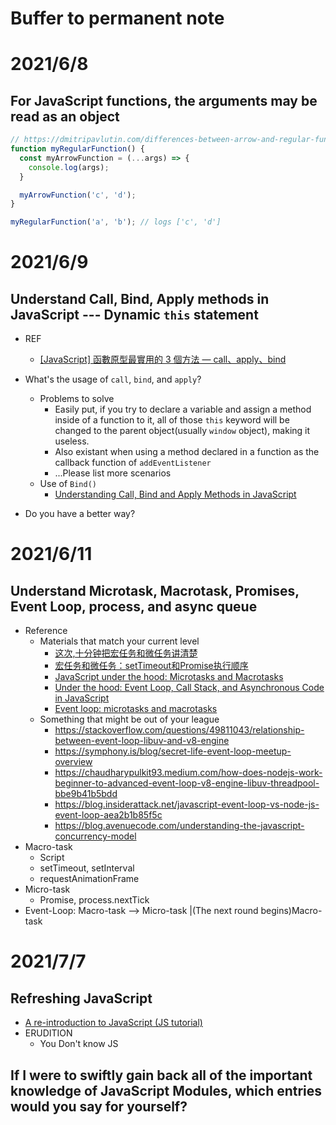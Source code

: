 # Buffer to permanent note

# 2021/6/8
## For JavaScript functions, the arguments may be read as an object

```javascript
// https://dmitripavlutin.com/differences-between-arrow-and-regular-functions/
function myRegularFunction() {
  const myArrowFunction = (...args) => {
    console.log(args);
  }

  myArrowFunction('c', 'd');
}

myRegularFunction('a', 'b'); // logs ['c', 'd']
```

# 2021/6/9
## Understand Call, Bind, Apply methods in JavaScript --- Dynamic `this` statement
- REF
  - [[JavaScript] 函數原型最實用的 3 個方法 — call、apply、bind](https://realdennis.medium.com/javascript-%E8%81%8A%E8%81%8Acall-apply-bind%E7%9A%84%E5%B7%AE%E7%95%B0%E8%88%87%E7%9B%B8%E4%BC%BC%E4%B9%8B%E8%99%95-2f82a4b4dd66)
  

- What's the usage of `call`, `bind`, and `apply`?
  - Problems to solve
    - Easily put, if you try to declare a variable and assign a method inside of a function to it, all of those `this` keyword will be changed to the parent object(usually `window` object), making it useless.
    - Also existant when using a method declared in a function as the callback function of `addEventListener`
    - ...Please list more scenarios
  - Use of `Bind()`
    - [Understanding Call, Bind and Apply Methods in JavaScript](https://blog.bitsrc.io/understanding-call-bind-and-apply-methods-in-javascript-33dbf3217be)
- Do you have a better way?

# 2021/6/11
## Understand Microtask, Macrotask, Promises, Event Loop, process, and async queue
- Reference
  - Materials that match your current level
    - [这次,十分钟把宏任务和微任务讲清楚](https://segmentfault.com/a/1190000039055443)
    - [宏任务和微任务：setTimeout和Promise执行顺序](https://juejin.cn/post/6844903919445884941)
    - [JavaScript under the hood: Microtasks and Macrotasks](https://www.linkedin.com/pulse/javascript-under-hood-microtasks-macrotasks-eliran-elnasi/)
    - [Under the hood: Event Loop, Call Stack, and Asynchronous Code in JavaScript](https://blog.bitsrc.io/microtask-and-macrotask-a-hands-on-approach-5d77050e2168)
    - [Event loop: microtasks and macrotasks](https://javascript.info/event-loop)
  - Something that might be out of your league
    - https://stackoverflow.com/questions/49811043/relationship-between-event-loop-libuv-and-v8-engine
    - https://symphony.is/blog/secret-life-event-loop-meetup-overview
    - https://chaudharypulkit93.medium.com/how-does-nodejs-work-beginner-to-advanced-event-loop-v8-engine-libuv-threadpool-bbe9b41b5bdd
    - https://blog.insiderattack.net/javascript-event-loop-vs-node-js-event-loop-aea2b1b85f5c
    - https://blog.avenuecode.com/understanding-the-javascript-concurrency-model
- Macro-task
  - Script
  - setTimeout, setInterval
  - requestAnimationFrame
- Micro-task
  - Promise, process.nextTick
- Event-Loop: Macro-task --> Micro-task |(The next round begins)Macro-task

# 2021/7/7
## Refreshing JavaScript
- [A re-introduction to JavaScript (JS tutorial)](https://developer.mozilla.org/en-US/docs/Web/JavaScript/A_re-introduction_to_JavaScript)
- ERUDITION
  - You Don't know JS

## If I were to swiftly gain back all of the important knowledge of JavaScript Modules, which entries would you say for yourself?

